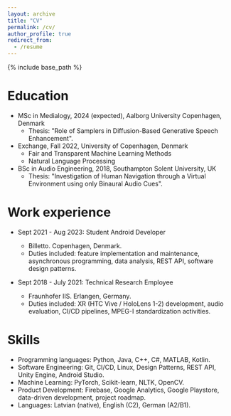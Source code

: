```yaml
---
layout: archive
title: "CV"
permalink: /cv/
author_profile: true
redirect_from:
  - /resume
---
```


{% include base_path %}

Education
======
* MSc in Medialogy, 2024 (expected), Aalborg University Copenhagen, Denmark
  * Thesis: "Role of Samplers in Diffusion-Based Generative Speech Enhancement".
* Exchange, Fall 2022, University of Copenhagen, Denmark
  * Fair and Transparent Machine Learning Methods
  * Natural Language Processing
* BSc in Audio Engineering, 2018, Southampton Solent University, UK
  * Thesis: "Investigation of Human Navigation through a Virtual Environment using only Binaural Audio Cues".

Work experience
======
* Sept 2021 - Aug 2023: Student Android Developer
  * Billetto. Copenhagen, Denmark.
  * Duties included: feature implementation and maintenance, asynchronous programming, data analysis, REST API, software design patterns.

* Sept 2018 - July 2021: Technical Research Employee
  * Fraunhofer IIS. Erlangen, Germany.
  * Duties included: XR (HTC Vive / HoloLens 1-2) development, audio evaluation, CI/CD pipelines, MPEG-I standardization activities.
  
Skills
======
* Programming languages: Python, Java, C++, C#, MATLAB, Kotlin.
* Software Engineering: Git, CI/CD, Linux, Design Patterns, REST API, Unity Engine, Android Studio.
* Machine Learning: PyTorch, Scikit-learn, NLTK, OpenCV.
* Product Development: Firebase, Google Analytics, Google Playstore, data-driven development, project roadmap.
* Languages: Latvian (native), English (C2), German (A2/B1).


